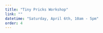 ```yaml
---
title: "Tiny Pricks Workshop"
link: ""
datetime: "Saturday, April 6th, 10am - 5pm"
order: 4
---
```

